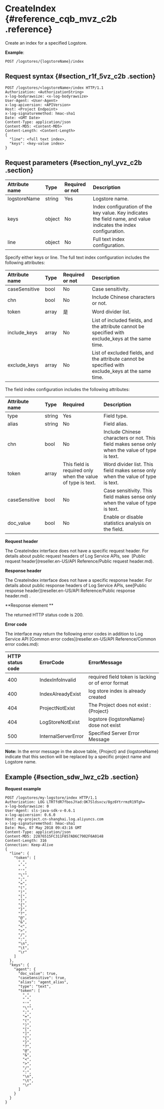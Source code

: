 # CreateIndex {#reference_cqb_mvz_c2b .reference}

Create an index for a specified Logstore.

**Example**:

```
POST /logstores/{logstoreName}/index
```

## Request syntax {#section_r1f_5vz_c2b .section}

```
POST /logstores/<logstoreName>/index HTTP/1.1
Authorization: <AuthorizationString>
x-log-bodyrawsize: <x-log-bodyrawsize>
User-Agent: <User-Agent>
x-log-apiversion: <APIVersion>
Host: <Project Endpoint>
x-log-signaturemethod: hmac-sha1
Date: <GMT Date>
Content-Type: application/json
Content-MD5: <Content-MD5>
Content-Length: <Content-Length>
{
  "line": <full text index>,
  "keys": <key-value index>
}
```

## Request parameters {#section_nyl_yvz_c2b .section}

|Attribute name|Type |Required or not|Description|
|:-------------|:----|:--------------|:----------|
|logstoreName|string|Yes|Logstore name.|
|keys|object|No |Index configuration of the key value. Key indicates the field name, and value indicates the index configuration.|
|line|object|No |Full text index configuration.|

Specify either keys or line. The full text index configuration includes the following attributes:

|Attribute name|Type |Required or not|Description|
|:-------------|:----|:--------------|:----------|
|caseSensitive|bool|No |Case sensitivity.|
|chn|bool|No |Include Chinese characters or not.|
|token|array|是|Word divider list.|
|include\_keys|array|No |List of included fields, and the attribute cannot be specified with exclude\_keys at the same time.|
|exclude\_keys|array|No |List of excluded fields, and the attribute cannot be specified with exclude\_keys at the same time.|

The field index configuration includes the following attributes:

|Attribute name|Type |Required|Description|
|:-------------|:----|:-------|:----------|
|type |string|Yes|Field type.|
|alias|string|No |Field alias.|
|chn|bool|No |Include Chinese characters or not. This field makes sense only when the value of type is text.|
|token|array|This field is required only when the value of type is text.|Word divider list. This field makes sense only when the value of type is text.|
|caseSensitive|bool |No |Case sensitivity. This field makes sense only when the value of type is text.|
|doc\_value|bool|No |Enable or disable statistics analysis on the field.|

**Request header**

The CreateIndex interface does not have a specific request header. For details about public request headers of Log Service APIs, see  [Public request header](reseller.en-US/API Reference/Public request header.md).

**Response header**

The CreateIndex interface does not have a specific response header. For details about public response headers of Log Service APIs, see[Public response header](reseller.en-US/API Reference/Public response header.md) .

**Response element **

The returned HTTP status code is 200.

**Error code**

The interface may return the following error codes in addition to Log Service API [Common error codes](reseller.en-US/API Reference/Common error codes.md):

|HTTP status code|ErrorCode|ErrorMessage|
|:---------------|:--------|:-----------|
|400|IndexInfoInvalid|required field token is lacking or of error format|
|400|IndexAlreadyExist|log store index is already created|
|404|ProjectNotExist|The Project does not exist : \{Project\}|
|404|LogStoreNotExist|logstore \{logstoreName\} dose not exist|
|500|InternalServerError|Specified Server Error Message|

**Note:** In the error message in the above table, \{Project\} and \{logstoreName\} indicate that this section will be replaced by a specific project name and Logstore name.

## Example {#section_sdw_lwz_c2b .section}

**Request example**

```
POST /logstores/my-logstore/index HTTP/1.1
Authorization: LOG LTRTfdR7fbosJYad:OK7Sldsxcv/8gz6YtrrmzR19Tgh=
x-log-bodyrawsize: 0
User-Agent: sls-java-sdk-v-0.6.1
x-log-apiversion: 0.6.0
Host: my-project.cn-shanghai.log.aliyuncs.com
x-log-signaturemethod: hmac-sha1
Date: Mon, 07 May 2018 09:43:16 GMT
Content-Type: application/json
Content-MD5: 22876515FC311F857AD6C7902F6A0148
Content-Length: 316
Connection: Keep-Alive
{
  "line": {
    "token": [
      ",",
      " ",
      "'",
      "\"",
      ";",
      "=",
      "(",
      ")",
      "[",
      "]",
      "{",
      "}",
      "?",
      "@",
      "&",
      "<",
      ">",
      "/",
      ":",
      "\n",
      "\t",
      "\r"
    ]
  },
  "keys": {
    "agent": {
      "doc_value": true,
      "caseSensitive": true,
      "alias": "agent_alias",
      "type": "text",
      "token": [
        ",",
        " ",
        "'",
        "\"",
        ";",
        "=",
        "(",
        ")",
        "[",
        "]",
        "{",
        "}",
        "?",
        "@",
        "&",
        "<",
        ">",
        "/",
        ":",
        "\n",
        "\t",
        "\r"
      ]
    }
  }
}
```

